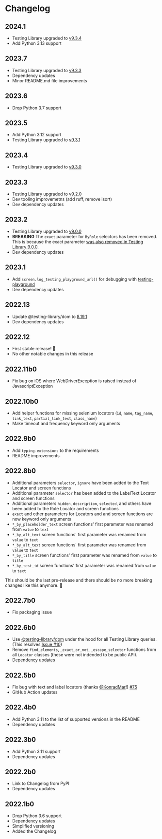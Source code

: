 # Changelog

## 2024.1
- Testing Library upgraded to [v9.3.4](https://github.com/testing-library/dom-testing-library/releases/tag/v9.3.4)
- Add Python 3.13 support

## 2023.7
- Testing Library upgraded to [v9.3.3](https://github.com/testing-library/dom-testing-library/releases/tag/v9.3.3)
- Dependency updates
- Minor README.md file improvements

## 2023.6
- Drop Python 3.7 support

## 2023.5
- Add Python 3.12 support
- Testing Library upgraded to [v9.3.1](https://github.com/testing-library/dom-testing-library/releases/tag/v9.3.1)
## 2023.4
- Testing Library upgraded to [v9.3.0](https://github.com/testing-library/dom-testing-library/releases/tag/v9.3.0)
## 2023.3
- Testing Library upgraded to [v9.2.0](https://github.com/testing-library/dom-testing-library/releases/tag/v9.2.0)
- Dev tooling improvemetns (add ruff, remove isort)
- Dev dependency updates

## 2023.2
- Testing Library upgraded to [v9.0.0](https://github.com/testing-library/dom-testing-library/releases/tag/v9.0.0)
- **BREAKING** The `exact` parameter for `ByRole` selectors has been removed. This is because the exact parameter [was also removed in Testing Library 9.0.0](https://github.com/testing-library/dom-testing-library/pull/1211).
- Dev dependency updates
## 2023.1
- Add `screen.log_testing_playground_url()` for debugging with [testing-playground](https://testing-playground.com/)
- Dev dependency updates

## 2022.13
- Update @testing-library/dom to [8.19.1](https://github.com/testing-library/dom-testing-library/releases/tag/v8.19.1)
- Dev dependency updates

## 2022.12
- First stable release! 🎉
- No other notable changes in this release

## 2022.11b0
- Fix bug on iOS where WebDriverException is raised instead of JavascriptException

## 2022.10b0
- Add helper functions for missing selenium locators (`id`, `name`, `tag_name`, `link_text`, `partial_link_text`, `class_name`)
- Make timeout and frequency keyword only arguments

## 2022.9b0
- Add `typing-extensions` to the requirements
- README improvements

## 2022.8b0
- Additional parameters `selector`, `ignore` have been added to the Text Locator and screen functions
- Additional parameter `selector` has been added to the LabelText Locator and screen functions
- Additional parameters `hidden`, `description`, `selected`, and others have been added to the Role Locator and screen functions
- `exact` and other parameters for Locators and and screen functions are now keyword only arguments
- `*_by_placeholder_text` screen functions' first parameter was renamed from `value` to `text`
- `*_by_alt_text` screen functions' first parameter was renamed from `value` to `text`
- `*_by_alt_text` screen functions' first parameter was renamed from `value` to `text`
- `*_by_title` screen functions' first parameter was renamed from `value` to `title`
- `*_by_test_id` screen functions' first parameter was renamed from `value` to `text`

This should be the last pre-release and there should be no more breaking changes like this anymore. 🤞

## 2022.7b0
- Fix packaging issue

## 2022.6b0
- Use [@testing-library/dom](https://www.npmjs.com/package/@testing-library/dom) under the hood for all Testing Library queries. (This resolves [Issue #10](https://github.com/anze3db/selenium-testing-library/issues/10))
- Remove `find_elements`, `_exact_or_not`, `_escape_selector` functions from all `Locator` classes (these were not indended to be public API).
- Dependency updates

## 2022.5b0
- Fix bug with text and label locators (thanks [@KonradMar](https://github.com/KonradMar)!) [#75](https://github.com/anze3db/selenium-testing-library/pull/75)
- GitHub Action updates

## 2022.4b0
- Add Python 3.11 to the list of supported versions in the README
- Dependency updates

## 2022.3b0

- Add Python 3.11 support
- Dependency updates

## 2022.2b0

- Link to Changelog from PyPI
- Dependency updates

## 2022.1b0

- Drop Python 3.6 support
- Dependency updates
- Simplified versioning
- Added the Changelog
